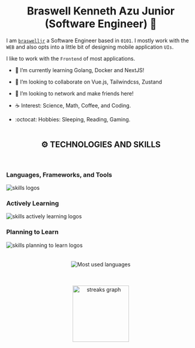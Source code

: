 <h1 align="center">Braswell Kenneth Azu Junior (Software Engineer) 👨‍</h1>

I am [`braswelljr`](https://braswelljr.vercel.app/) a Software Engineer based in `0101`. I mostly work with the `WEB` and also opts into a little bit of designing mobile application `UIs`.

I like to work with the `Frontend` of most applications.

* 🌳 I’m currently learning Golang, Docker and NextJS! <br>

* 👯 I’m looking to collaborate on Vue.js, Tailwindcss, Zustand <br>

* 🐾 I’m looking to network and make friends here! <br>

* ☕ Interest: Science, Math, Coffee, and Coding. <br>

* :octocat: Hobbies: Sleeping, Reading, Gaming. <br><br>


 <h2 align="center"> <strong> ⚙️ TECHNOLOGIES AND SKILLS </strong></h2><br>
 <h3> <strong> Languages, Frameworks, and Tools </strong></h3>
 <img src="https://skillicons.dev/icons?i=git,github,githubactions,nodejs,js,ts,webpack,react,vue,vite,nextjs,ts,go,vscode,netlify,vercel,express,html,css,sass,tailwind,bootstrap" alt="skills logos" /> <br>
  
<h3> <strong> Actively Learning </strong></h3>
<img src="https://skillicons.dev/icons?i=redux,mongodb,firebase,supabase,docker,graphql" alt="skills actively learning logos"> <br> 
  
<h3> <strong> Planning to Learn </strong></h3>
<img src="https://skillicons.dev/icons?i=angular,rust" alt="skills planning to learn logos">

<div align="center">
<br><br>
<img src="https://github-readme-stats-godkingjay.vercel.app/api/top-langs/?username=braswelljr&theme=radical&langs_count=10&card_width=540&layout=compact" alt="Most used languages">
 
<br><br>
<img src="https://streak-stats.demolab.com?user=braswelljr&theme=radical" height="150" alt="streaks graph" />
</div>

